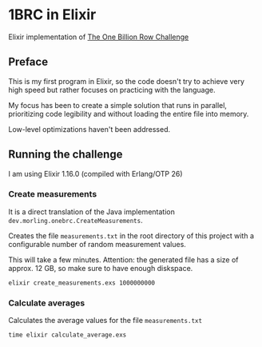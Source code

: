 # 1BRC in Elixir

Elixir implementation of [The One Billion Row Challenge](https://github.com/gunnarmorling/1brc)

## Preface

This is my first program in Elixir, so the code doesn't try to achieve very high speed but rather focuses on practicing with the language.

My focus has been to create a simple solution that runs in parallel, prioritizing code legibility and without loading the entire file into memory.

Low-level optimizations haven't been addressed.

## Running the challenge

I am using Elixir 1.16.0 (compiled with Erlang/OTP 26)

### Create measurements

It is a direct translation of the Java implementation `dev.morling.onebrc.CreateMeasurements`.

Creates the file `measurements.txt` in the root directory of this project with a configurable number of random measurement values.

This will take a few minutes. Attention: the generated file has a size of approx. 12 GB, so make sure to have enough diskspace.

```
elixir create_measurements.exs 1000000000
```

### Calculate averages

Calculates the average values for the file `measurements.txt`

```
time elixir calculate_average.exs
```
